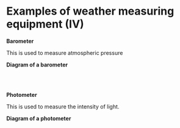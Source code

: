 # Examples of weather measuring equipment (IV)

**Barometer**

This is used to measure atmospheric pressure

**Diagram of a barometer**

<br>


<br>

**Photometer**

This is used to measure the intensity of light.

**Diagram of a photometer**



